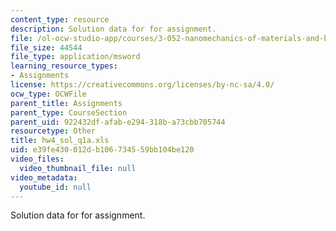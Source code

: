 ```yaml
---
content_type: resource
description: Solution data for for assignment.
file: /ol-ocw-studio-app/courses/3-052-nanomechanics-of-materials-and-biomaterials-spring-2007/e39fe430012db106734559bb104be120_hw4_sol_q1a.xls
file_size: 44544
file_type: application/msword
learning_resource_types:
- Assignments
license: https://creativecommons.org/licenses/by-nc-sa/4.0/
ocw_type: OCWFile
parent_title: Assignments
parent_type: CourseSection
parent_uid: 922432df-afab-e294-318b-a73cbb705744
resourcetype: Other
title: hw4_sol_q1a.xls
uid: e39fe430-012d-b106-7345-59bb104be120
video_files:
  video_thumbnail_file: null
video_metadata:
  youtube_id: null
---
```

Solution data for for assignment.